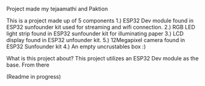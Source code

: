 Project made my tejaamathi and Paktion

This is a project made up of 5 components
1.) ESP32 Dev module found in ESP32 sunfounder kit used for streaming and wifi connection.
2.) RGB LED light strip found in ESP32 sunfounder kit for illuminating paper
3.) LCD display found in ESP32 unfounder kit.
5.) 12Megapixel camera found in ESP32 Sunfounder kit
4.) An empty uncrustables box :)

What is this project about?
This project utilizes an ESP32 Dev module as the base. From there 

(Readme in progress)
